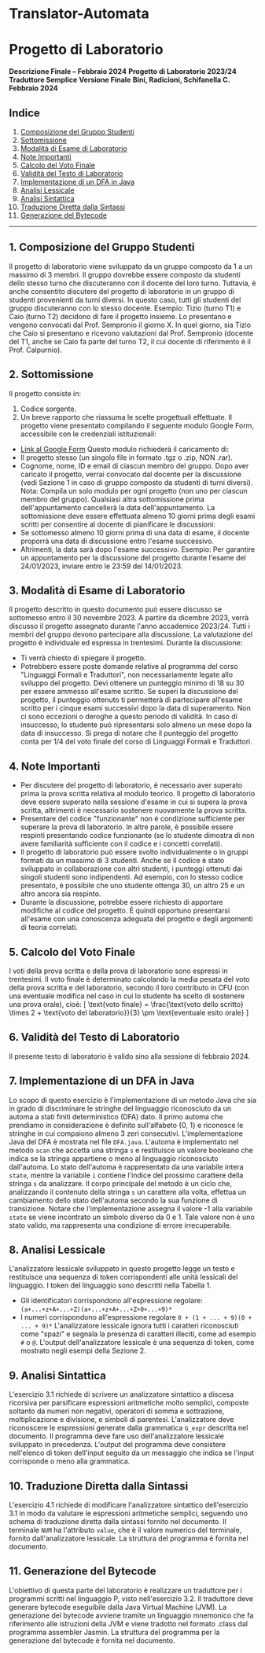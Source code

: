 # Translator-Automata

# Progetto di Laboratorio

**Descrizione Finale – Febbraio 2024**
**Progetto di Laboratorio 2023/24**
**Traduttore Semplice**
**Versione Finale**
**Bini, Radicioni, Schifanella C.**
**Febbraio 2024**

## Indice
1. [Composizione del Gruppo Studenti](#1-composizione-del-gruppo-studenti)
2. [Sottomissione](#2-sottomissione)
3. [Modalità di Esame di Laboratorio](#3-modalità-di-esame-di-laboratorio)
4. [Note Importanti](#4-note-importanti)
5. [Calcolo del Voto Finale](#5-calcolo-del-voto-finale)
6. [Validità del Testo di Laboratorio](#6-validità-del-testo-di-laboratorio)
7. [Implementazione di un DFA in Java](#7-implementazione-di-un-dfa-in-java)
8. [Analisi Lessicale](#8-analisi-lessicale)
9. [Analisi Sintattica](#9-analisi-sintattica)
10. [Traduzione Diretta dalla Sintassi](#10-traduzione-diretta-dalla-sintassi)
11. [Generazione del Bytecode](#11-generazione-del-bytecode)

---

## 1. Composizione del Gruppo Studenti
Il progetto di laboratorio viene sviluppato da un gruppo composto da 1 a un massimo di 3 membri. Il gruppo dovrebbe essere composto da studenti dello stesso turno che discuteranno con il docente del loro turno. Tuttavia, è anche consentito discutere del progetto di laboratorio in un gruppo di studenti provenienti da turni diversi. In questo caso, tutti gli studenti del gruppo discuteranno con lo stesso docente. Esempio: Tizio (turno T1) e Caio (turno T2) decidono di fare il progetto insieme. Lo presentano e vengono convocati dal Prof. Sempronio il giorno X. In quel giorno, sia Tizio che Caio si presentano e ricevono valutazioni dal Prof. Sempronio (docente del T1, anche se Caio fa parte del turno T2, il cui docente di riferimento è il Prof. Calpurnio).

## 2. Sottomissione
Il progetto consiste in:
1. Codice sorgente.
2. Un breve rapporto che riassuma le scelte progettuali effettuate.
Il progetto viene presentato compilando il seguente modulo Google Form, accessibile con le credenziali istituzionali:
- [Link al Google Form](https://forms.gle/kDDaGRoW5mrdhi696)
Questo modulo richiederà il caricamento di:
- Il progetto stesso (un singolo file in formato .tgz o .zip, NON .rar).
- Cognome, nome, ID e email di ciascun membro del gruppo.
Dopo aver caricato il progetto, verrai convocato dal docente per la discussione (vedi Sezione 1 in caso di gruppo composto da studenti di turni diversi). Nota: Compila un solo modulo per ogni progetto (non uno per ciascun membro del gruppo). Qualsiasi altra sottomissione prima dell'appuntamento cancellerà la data dell'appuntamento.
La sottomissione deve essere effettuata almeno 10 giorni prima degli esami scritti per consentire al docente di pianificare le discussioni:
- Se sottomesso almeno 10 giorni prima di una data di esame, il docente proporrà una data di discussione entro l'esame successivo.
- Altrimenti, la data sarà dopo l'esame successivo.
Esempio: Per garantire un appuntamento per la discussione del progetto durante l'esame del 24/01/2023, inviare entro le 23:59 del 14/01/2023.

## 3. Modalità di Esame di Laboratorio
Il progetto descritto in questo documento può essere discusso se sottomesso entro il 30 novembre 2023. A partire da dicembre 2023, verrà discusso il progetto assegnato durante l'anno accademico 2023/24.
Tutti i membri del gruppo devono partecipare alla discussione. La valutazione del progetto è individuale ed espressa in trentesimi. Durante la discussione:
- Ti verrà chiesto di spiegare il progetto.
- Potrebbero essere poste domande relative al programma del corso "Linguaggi Formali e Traduttori", non necessariamente legate allo sviluppo del progetto.
Devi ottenere un punteggio minimo di 18 su 30 per essere ammesso all'esame scritto. Se superi la discussione del progetto, il punteggio ottenuto ti permetterà di partecipare all'esame scritto per i cinque esami successivi dopo la data di superamento. Non ci sono eccezioni o deroghe a questo periodo di validità.
In caso di insuccesso, lo studente può ripresentarsi solo almeno un mese dopo la data di insuccesso.
Si prega di notare che il punteggio del progetto conta per 1/4 del voto finale del corso di Linguaggi Formali e Traduttori.

## 4. Note Importanti
- Per discutere del progetto di laboratorio, è necessario aver superato prima la prova scritta relativa al modulo teorico. Il progetto di laboratorio deve essere superato nella sessione d'esame in cui si supera la prova scritta, altrimenti è necessario sostenere nuovamente la prova scritta.
- Presentare del codice "funzionante" non è condizione sufficiente per superare la prova di laboratorio. In altre parole, è possibile essere respinti presentando codice funzionante (se lo studente dimostra di non avere familiarità sufficiente con il codice e i concetti correlati).
- Il progetto di laboratorio può essere svolto individualmente o in gruppi formati da un massimo di 3 studenti. Anche se il codice è stato sviluppato in collaborazione con altri studenti, i punteggi ottenuti dai singoli studenti sono indipendenti. Ad esempio, con lo stesso codice presentato, è possibile che uno studente ottenga 30, un altro 25 e un altro ancora sia respinto.
- Durante la discussione, potrebbe essere richiesto di apportare modifiche al codice del progetto. È quindi opportuno presentarsi all'esame con una conoscenza adeguata del progetto e degli argomenti di teoria correlati.

## 5. Calcolo del Voto Finale
I voti della prova scritta e della prova di laboratorio sono espressi in trentesimi. Il voto finale è determinato calcolando la media pesata del voto della prova scritta e del laboratorio, secondo il loro contributo in CFU (con una eventuale modifica nel caso in cui lo studente ha scelto di sostenere una prova orale), cioè:
\[ \text{voto finale} = \frac{\text{voto dello scritto} \times 2 + \text{voto del laboratorio}}{3} \pm \text{eventuale esito orale} \]

## 6. Validità del Testo di Laboratorio
Il presente testo di laboratorio è valido sino alla sessione di febbraio 2024.

## 7. Implementazione di un DFA in Java
Lo scopo di questo esercizio è l'implementazione di un metodo Java che sia in grado di discriminare le stringhe del linguaggio riconosciuto da un automa a stati finiti deterministico (DFA) dato.
Il primo automa che prendiamo in considerazione è definito sull'alfabeto {0, 1} e riconosce le stringhe in cui compaiono almeno 3 zeri consecutivi.
L'implementazione Java del DFA è mostrata nel file `DFA.java`. L'automa è implementato nel metodo `scan` che accetta una stringa `s` e restituisce un valore booleano che indica se la stringa appartiene o meno al linguaggio riconosciuto dall'automa. Lo stato dell'automa è rappresentato da una variabile intera `state`, mentre la variabile `i` contiene l'indice del prossimo carattere della stringa `s` da analizzare. Il corpo principale del metodo è un ciclo che, analizzando il contenuto della stringa `s` un carattere alla volta, effettua un cambiamento dello stato dell'automa secondo la sua funzione di transizione. Notare che l'implementazione assegna il valore -1 alla variabile `state` se viene incontrato un simbolo diverso da 0 e 1. Tale valore non è uno stato valido, ma rappresenta una condizione di errore irrecuperabile.

## 8. Analisi Lessicale
L'analizzatore lessicale sviluppato in questo progetto legge un testo e restituisce una sequenza di token corrispondenti alle unità lessicali del linguaggio. I token del linguaggio sono descritti nella Tabella 1.
- Gli identificatori corrispondono all'espressione regolare: `(a+...+z+A+...+Z)(a+...+z+A+...+Z+0+...+9)*`
- I numeri corrispondono all'espressione regolare `0 + (1 + ... + 9)(0 + ... + 9)*`
L'analizzatore lessicale ignora tutti i caratteri riconosciuti come "spazi" e segnala la presenza di caratteri illeciti, come ad esempio `#` o `@`.
L'output dell'analizzatore lessicale è una sequenza di token, come mostrato negli esempi della Sezione 2.

## 9. Analisi Sintattica
L'esercizio 3.1 richiede di scrivere un analizzatore sintattico a discesa ricorsiva per parsificare espressioni aritmetiche molto semplici, composte soltanto da numeri non negativi, operatori di somma e sottrazione, moltiplicazione e divisione, e simboli di parentesi. L'analizzatore deve riconoscere le espressioni generate dalla grammatica `G_expr` descritta nel documento.
Il programma deve fare uso dell'analizzatore lessicale sviluppato in precedenza. L'output del programma deve consistere nell'elenco di token dell'input seguito da un messaggio che indica se l'input corrisponde o meno alla grammatica.

## 10. Traduzione Diretta dalla Sintassi
L'esercizio 4.1 richiede di modificare l'analizzatore sintattico dell'esercizio 3.1 in modo da valutare le espressioni aritmetiche semplici, seguendo uno schema di traduzione diretta dalla sintassi fornito nel documento.
Il terminale `NUM` ha l'attributo `value`, che è il valore numerico del terminale, fornito dall'analizzatore lessicale.
La struttura del programma è fornita nel documento.

## 11. Generazione del Bytecode
L'obiettivo di questa parte del laboratorio è realizzare un traduttore per i programmi scritti nel linguaggio P, visto nell'esercizio 3.2. Il traduttore deve generare bytecode eseguibile dalla Java Virtual Machine (JVM). La generazione del bytecode avviene tramite un linguaggio mnemonico che fa riferimento alle istruzioni della JVM e viene tradotto nel formato .class dal programma assembler Jasmin.
La struttura del programma per la generazione del bytecode è fornita nel documento.
